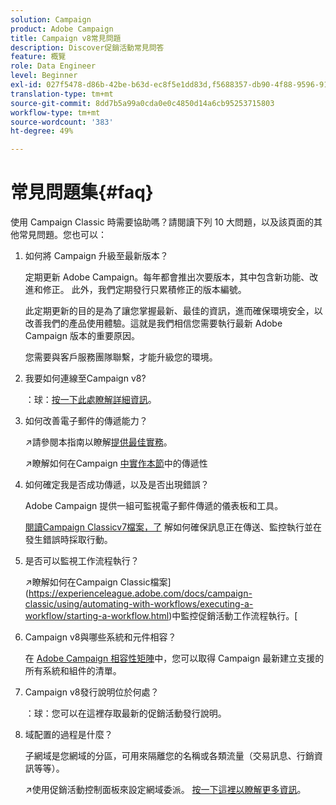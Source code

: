 ```yaml
---
solution: Campaign
product: Adobe Campaign
title: Campaign v8常見問題
description: Discover促銷活動常見問答
feature: 概覽
role: Data Engineer
level: Beginner
exl-id: 027f5478-d86b-42be-b63d-ec8f5e1dd83d,f5688357-db90-4f88-9596-91e9d0a20d75
translation-type: tm+mt
source-git-commit: 8dd7b5a99a0cda0e0c4850d14a6cb95253715803
workflow-type: tm+mt
source-wordcount: '383'
ht-degree: 49%

---
```


# 常見問題集{#faq}

使用 Campaign Classic 時需要協助嗎？請閱讀下列 10 大問題，以及該頁面的其他常見問題。您也可以：

1. 如何將 Campaign 升級至最新版本？

   定期更新 Adobe Campaign。每年都會推出次要版本，其中包含新功能、改進和修正。 此外，我們定期發行只累積修正的版本編號。

   此定期更新的目的是為了讓您掌握最新、最佳的資訊，進而確保環境安全，以改善我們的產品使用體驗。這就是我們相信您需要執行最新 Adobe Campaign 版本的重要原因。

   您需要與客戶服務團隊聯繫，才能升級您的環境。

1. 我要如何連線至Campaign v8?

   ：球：[按一下此處瞭解詳細資訊](connect.md)。

1. 如何改善電子郵件的傳遞能力？

   :arrow_upper_right:請參閱本指南以瞭解[提供最佳實務](https://experienceleague.adobe.com/docs/deliverability-learn/deliverability-best-practice-guide/introduction.html?lang=zh-Hant)。

   :arrow_upper_right:瞭解如何在Campaign [中實作本節](https://experienceleague.adobe.com/docs/deliverability-learn/deliverability-best-practice-guide/additional-resources/general-resources.html)中的傳遞性

1. 如何確定我是否成功傳遞，以及是否出現錯誤？

   Adobe Campaign 提供一組可監視電子郵件傳遞的儀表板和工具。

   [閱讀Campaign Classicv7檔案，了](https://experienceleague.adobe.com/docs/campaign-classic/using/sending-messages/monitoring-deliveries/about-delivery-monitoring.html) 解如何確保訊息正在傳送、監控執行並在發生錯誤時採取行動。

1. 是否可以監視工作流程執行？

   :arrow_upper_right:瞭解如何在Campaign Classic檔案](https://experienceleague.adobe.com/docs/campaign-classic/using/automating-with-workflows/executing-a-workflow/starting-a-workflow.html)中監控促銷活動工作流程執行。[

1. Campaign v8與哪些系統和元件相容？

   在 [Adobe Campaign 相容性矩陣](compatibility-matrix.md)中，您可以取得 Campaign 最新建立支援的所有系統和組件的清單。

1. Campaign v8發行說明位於何處？

   ：球：您可以在這裡存取最新的促銷活動發行說明。

1. 域配置的過程是什麼？

   子網域是您網域的分區，可用來隔離您的名稱或各類流量（交易訊息、行銷資訊等等）。

   :arrow_upper_right:使用促銷活動控制面板來設定網域委派。 [按一下這裡以瞭解更多資訊](https://experienceleague.adobe.com/docs/control-panel/using/subdomains-and-certificates/subdomains-branding.html)。
